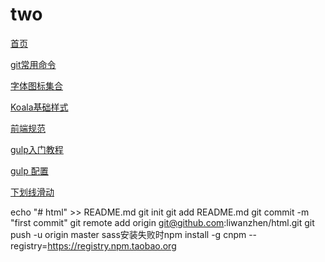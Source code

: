 # two

[首页](https://liwanzhen.github.io/two/html/index.html)

[git常用命令](http://www.cnblogs.com/cspku/articles/Git_cmds.html)

[字体图标集合](http://www.w3cplus.com/content/css3-font-face)

[Koala基础样式](https://github.com/Alsiso/Koala/blob/master/src/normal.css)

[前端规范](http://zjaisino.github.io/plugin.html)

[gulp入门教程](http://www.ydcss.com/archives/18)

[gulp 配置](http://www.cnblogs.com/2050/p/4198792.html)

[下划线滑动](https://segmentfault.com/q/1010000004938549)

echo "# html" >> README.md
git init
git add README.md
git commit -m "first commit"
git remote add origin git@github.com:liwanzhen/html.git
git push -u origin master
sass安装失败时npm install -g cnpm --registry=https://registry.npm.taobao.org  